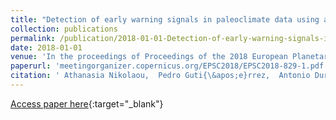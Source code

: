 ```yaml
---
title: "Detection of early warning signals in paleoclimate data using a genetic time series segmentation algorithm"
collection: publications
permalink: /publication/2018-01-01-Detection-of-early-warning-signals-in-paleoclimate-data-using-a-genetic-time-series-segmentation-algorithm
date: 2018-01-01
venue: 'In the proceedings of Proceedings of the 2018 European Planetary Science Congress'
paperurl: 'meetingorganizer.copernicus.org/EPSC2018/EPSC2018-829-1.pdf'
citation: ' Athanasia Nikolaou,  Pedro Guti{\&apos;e}rrez,  Antonio Dur{\&apos;a}n-Rosal,  Francisco Fernandez-Navarro,  C{\&apos;e}sar Herv{\&apos;a}s-Mart{\&apos;i}nez,  Mar{\&apos;i}a P{\&apos;e}rez-Ortiz, &quot;Detection of early warning signals in paleoclimate data using a genetic time series segmentation algorithm.&quot; In the proceedings of Proceedings of the 2018 European Planetary Science Congress, 2018.'
---
```

[Access paper here](meetingorganizer.copernicus.org/EPSC2018/EPSC2018-829-1.pdf){:target="_blank"}
